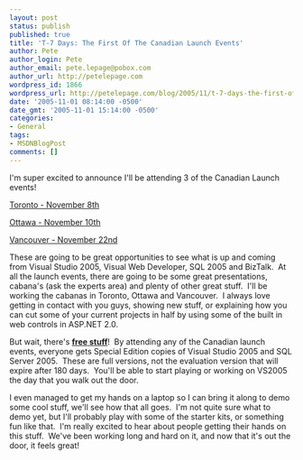 ```yaml
---
layout: post
status: publish
published: true
title: 'T-7 Days: The First Of The Canadian Launch Events'
author: Pete
author_login: Pete
author_email: pete.lepage@pobox.com
author_url: http://petelepage.com
wordpress_id: 1866
wordpress_url: http://petelepage.com/blog/2005/11/t-7-days-the-first-of-the-canadian-launch-events/
date: '2005-11-01 08:14:00 -0500'
date_gmt: '2005-11-01 15:14:00 -0500'
categories:
- General
tags:
- MSDNBlogPost
comments: []
---
```

<p>I'm super excited to announce I'll be attending 3 of the Canadian Launch events!&nbsp;</p>
<p><a href="http://msevents.microsoft.com/CUI/EventDetail.aspx?EventID=1032282920&amp;Culture=en-CA">Toronto - November 8th</a>&nbsp;</p>
<p><a href="http://msevents.microsoft.com/CUI/EventDetail.aspx?EventID=1032282935&amp;Culture=en-CA">Ottawa - November 10th</a></p>
<p><a href="http://msevents.microsoft.com/CUI/EventDetail.aspx?EventID=1032282947&amp;Culture=en-CA">Vancouver - November 22nd</a></p>
<p>These are going to be great opportunities to see what is up and coming from Visual Studio 2005, Visual Web Developer, SQL 2005 and BizTalk.&nbsp; At all the launch events, there are going to be some great presentations, cabana's (ask the experts area) and plenty of other great stuff.&nbsp; I'll be working the cabanas in Toronto, Ottawa and Vancouver.&nbsp; I always love getting in contact with you guys, showing new stuff, or explaining how you can cut some of your current projects in half by using some of the built in web controls in ASP.NET 2.0.&nbsp; </p>
<p>But wait, there's <a href="http://blogs.msdn.com/mark_relph/archive/2005/10/28/486419.aspx"><strong>free<em> </em>stuff</strong></a>!&nbsp; By attending any of the Canadian launch events, everyone gets Special Edition copies of Visual Studio 2005 and SQL Server 2005.&nbsp; These are full versions, not the evaluation version that will expire after 180 days.&nbsp; You'll be able to start playing or working on VS2005 the day that you walk out the door.</p>
<p>I even managed to get my hands on a laptop so I can bring it along to demo some cool stuff, we'll see how that all goes.&nbsp; I'm not quite sure what to demo yet, but I'll probably play with some of the starter kits, or something fun like that.&nbsp;&nbsp;I'm really excited to hear about people getting their hands on this stuff.&nbsp; We've been working long and hard on it, and now that it's out the door, it feels great!&nbsp; </p>
